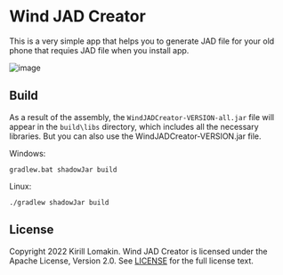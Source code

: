 # Wind JAD Creator
This is a very simple app that helps you to generate JAD file for your old phone that requies JAD file when you install app.

![image](https://user-images.githubusercontent.com/76843479/194717397-4d08b0dd-7cf2-44a3-b0f2-8859a461625f.png)
## Build
As a result of the assembly, the `WindJADCreator-VERSION-all.jar` file will appear in the `build\libs` directory, which includes all the necessary libraries. But you can also use the WindJADCreator-VERSION.jar file.

Windows:
```
gradlew.bat shadowJar build
```
Linux:
```
./gradlew shadowJar build
```
## License
Copyright 2022 Kirill Lomakin. Wind JAD Creator is licensed under the Apache License, Version 2.0. See [LICENSE](LICENSE.md) for the full license text.
